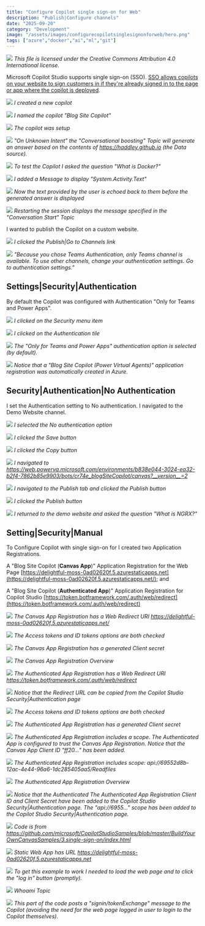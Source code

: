```yaml
---
title: "Configure Copilot single sign-on for Web"
description: "Publish|Configure channels"
date: "2025-09-20"
category: "Development"
image: "/assets/images/configurecopilotsinglesignonforweb/hero.png"
tags: ["azure","docker","ai","ml","git"]
---
```


![](/assets/images/configurecopilotsinglesignonforweb/office-365-icon-500x500.png)
*This file is licensed under the Creative Commons Attribution 4.0 International license.*


Microsoft Copilot Studio supports single sign-on (SSO). [SSO allows copilots on your website to sign customers in if they're already signed in to the page or app where the copilot is deployed](https://learn.microsoft.com/en-us/microsoft-copilot-studio/configure-sso?tabs=webApp).

![](/assets/images/configurecopilotsinglesignonforweb/screenshot-2024-03-13-at-12.56.22-pm-2136x1285.png)
*I created a new copilot*

![](/assets/images/configurecopilotsinglesignonforweb/screenshot-2024-03-13-at-12.57.12-pm-2136x1279.png)
*I named the copilot "Blog Site Copilot"*

![](/assets/images/configurecopilotsinglesignonforweb/screenshot-2024-03-13-at-12.57.27-pm-2136x1282.png)
*The copilot was setup*

![](/assets/images/configurecopilotsinglesignonforweb/screenshot-2024-03-13-at-12.59.16-pm-2136x1202.png)
*"On Unknown Intent" the "Conversational boosting" Topic will generate an answer based on the contents of https://haddley.github.io (the Data source).*

![](/assets/images/configurecopilotsinglesignonforweb/screenshot-2024-03-13-at-12.59.50-pm-2136x1200.png)
*To test the Copilot I asked the question "What is Docker?"*

![](/assets/images/configurecopilotsinglesignonforweb/screenshot-2024-03-13-at-1.00.29-pm-2136x1126.png)
*I added a Message to display "System.Activity.Text"*

![](/assets/images/configurecopilotsinglesignonforweb/screenshot-2024-03-13-at-1.01.39-pm-2136x1170.png)
*Now the text provided by the user is echoed back to them before the generated answer is displayed*

![](/assets/images/configurecopilotsinglesignonforweb/screenshot-2024-03-13-at-1.02.46-pm-2136x1170.png)
*Restarting the session displays the message specified in the "Conversation Start" Topic*


I wanted to publish the Copilot on a custom website.

![](/assets/images/configurecopilotsinglesignonforweb/screenshot-2024-03-14-at-8.50.49-am-1032x573.png)
*I clicked the Publish|Go to Channels link*

![](/assets/images/configurecopilotsinglesignonforweb/screenshot-2024-03-14-at-8.53.03-am-1032x572.png)
*"Because you chose Teams Authentication, only Teams channel is available. To use other channels, change your authentication settings. Go to authentication settings."*


## Settings|Security|Authentication

By default the Copilot was configured with Authentication "Only for Teams and Power Apps".

![](/assets/images/configurecopilotsinglesignonforweb/screenshot-2024-03-13-at-1.05.03-pm-2136x1167.png)
*I clicked on the Security menu item*

![](/assets/images/configurecopilotsinglesignonforweb/screenshot-2024-03-13-at-1.05.17-pm-2136x1168.png)
*I clicked on the Authentication tile*

![](/assets/images/configurecopilotsinglesignonforweb/screenshot-2024-03-13-at-1.08.38-pm-1258x178.png)
*The "Only for Teams and Power Apps" authentication option is selected (by default).*

![](/assets/images/configurecopilotsinglesignonforweb/screenshot-2024-03-13-at-1.06.56-pm-2090x1544.png)
*Notice that a "Blog Site Copilot (Power Virtual Agents)" application registration was automatically created in Azure.*


## Security|Authentication|No Authentication

I set the Authentication setting to No authentication. I navigated to the Demo Website channel.

![](/assets/images/configurecopilotsinglesignonforweb/screenshot-2024-03-14-at-9.17.21-am-1836x1020.png)
*I selected the No authentication option*

![](/assets/images/configurecopilotsinglesignonforweb/screenshot-2024-03-14-at-9.20.00-am-1836x1023.png)
*I clicked the Save button*

![](/assets/images/configurecopilotsinglesignonforweb/screenshot-2024-03-14-at-9.21.21-am-1836x1022.png)
*I clicked the Copy button*

![](/assets/images/configurecopilotsinglesignonforweb/screenshot-2024-03-14-at-9.22.38-am-1836x1017.png)
*I navigated to https://web.powerva.microsoft.com/environments/b838e044-3024-ea32-b2f4-7862b85e9903/bots/cr74e_blogSiteCopilot/canvas?__version__=2*

![](/assets/images/configurecopilotsinglesignonforweb/screenshot-2024-03-14-at-9.25.43-am-1836x1020.png)
*I navigated to the Publish tab and clicked the Publish button*

![](/assets/images/configurecopilotsinglesignonforweb/screenshot-2024-03-14-at-9.26.06-am-1836x1024.png)
*I clicked the Publish button*

![](/assets/images/configurecopilotsinglesignonforweb/screenshot-2024-03-14-at-10.35.51-am-1836x1085.png)
*I returned to the demo website and asked the question "What is NGRX?"*


## Setting|Security|Manual

To Configure Copilot with single sign-on for I created two Application Registrations.

A "Blog Site Copilot (**Canvas App**)" Application Registration for the Web Page [https://delightful-moss-0ad02620f.5.azurestaticapps.net](https://delightful-moss-0ad02620f.5.azurestaticapps.net/); and

A "Blog Site Copilot (**Authenticated App**)" Application Registration for Copilot Studio [https://token.botframework.com/.auth/web/redirect](https://token.botframework.com/.auth/web/redirect)

![](/assets/images/configurecopilotsinglesignonforweb/screenshot-2024-03-16-at-3.48.16-pm-1836x1107.png)
*The Canvas App Registration has a Web Redirect URI https://delightful-moss-0ad02620f.5.azurestaticapps.net/*

![](/assets/images/configurecopilotsinglesignonforweb/screenshot-2024-03-16-at-3.50.26-pm-1836x1104.png)
*The Access tokens and ID tokens options are both checked*

![](/assets/images/configurecopilotsinglesignonforweb/screenshot-2024-03-16-at-3.51.50-pm-1836x860.png)
*The Canvas App Registration has a generated Client secret*

![](/assets/images/configurecopilotsinglesignonforweb/screenshot-2024-03-16-at-3.53.06-pm-1836x792.png)
*The Canvas App Registration Overview*

![](/assets/images/configurecopilotsinglesignonforweb/screenshot-2024-03-16-at-3.54.58-pm-1836x1107.png)
*The Authenticated App Registration has a Web Redirect URI https://token.botframework.com/.auth/web/redirect*

![](/assets/images/configurecopilotsinglesignonforweb/screenshot-2024-03-16-at-3.58.30-pm-1836x811.png)
*Notice that the Redirect URL can be copied from the Copilot Studio Security|Authentication page*

![](/assets/images/configurecopilotsinglesignonforweb/screenshot-2024-03-16-at-3.59.54-pm-1836x1105.png)
*The Access tokens and ID tokens options are both checked*

![](/assets/images/configurecopilotsinglesignonforweb/screenshot-2024-03-16-at-4.00.35-pm-1836x904.png)
*The Authenticated App Registration has a generated Client secret*

![](/assets/images/configurecopilotsinglesignonforweb/screenshot-2024-03-16-at-4.01.38-pm-1836x1104.png)
*The Authenticated App Registration includes a scope. The Authenticated App is configured to trust the Canvas App Registration. Notice that the Canvas App Client ID "ff20..." has been added.*

![](/assets/images/configurecopilotsinglesignonforweb/screenshot-2024-03-16-at-4.05.03-pm-1836x1053.png)
*The Authenticated App Registration includes scope: api://69552d8b-12ac-4e44-96a6-1dc285405aa5/Readfiles*

![](/assets/images/configurecopilotsinglesignonforweb/screenshot-2024-03-16-at-4.08.04-pm-1836x778.png)
*The Authenticated App Registration Overview*

![](/assets/images/configurecopilotsinglesignonforweb/screenshot-2024-03-16-at-4.06.27-pm-1836x1034.png)
*Notice that the Authenticated The Authenticated App Registration Client ID and Client Secret have been added to the Copilot Studio Security|Authentication page. The "api://6955..." scope has been added to the Copilot Studio Security|Authentication page.*

![](/assets/images/configurecopilotsinglesignonforweb/screenshot-2024-03-16-at-4.13.51-pm-1836x1029.png)
*Code is from https://github.com/microsoft/CopilotStudioSamples/blob/master/BuildYourOwnCanvasSamples/3.single-sign-on/index.html*

![](/assets/images/configurecopilotsinglesignonforweb/screenshot-2024-03-16-at-4.12.52-pm-1836x671.png)
*Static Web App has URL https://delightful-moss-0ad02620f.5.azurestaticapps.net*

![](/assets/images/configurecopilotsinglesignonforweb/screenshot-2024-03-16-at-4.16.59-pm-1836x1170.png)
*To get this example to work I needed to load the web page and to click the "log in" button (promptly).*

![](/assets/images/configurecopilotsinglesignonforweb/screenshot-2024-03-16-at-4.23.27-pm-1836x1036.png)
*Whoami Topic*

![](/assets/images/configurecopilotsinglesignonforweb/screenshot-2024-03-16-at-4.20.00-pm-1836x1030.png)
*This part of the code posts a "signin/tokenExchange" message to the Copilot (avoiding the need for the web page logged in user to login to the Copilot themselves).*
